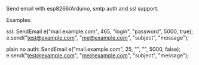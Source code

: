 Send email with esp8266/Arduino, smtp auth and ssl support.

Examples:

ssl:
  SendEmail e("mail.example.com", 465, "login", "password", 5000, true);
  e.send("test@example.com", "me@example.com", "subject", "message");
  
plain no auth:
  SendEmail e("mail.example.com", 25, "", "", 5000, false);
  e.send("test@example.com", "me@example.com", "subject", "message");

